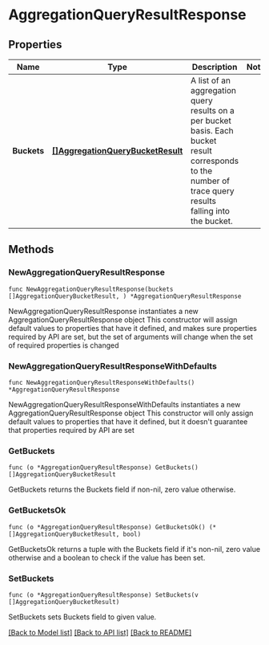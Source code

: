 # AggregationQueryResultResponse

## Properties

Name | Type | Description | Notes
------------ | ------------- | ------------- | -------------
**Buckets** | [**[]AggregationQueryBucketResult**](AggregationQueryBucketResult.md) | A list of an aggregation query results on a per bucket basis.  Each bucket result corresponds to the number of trace query results falling into the bucket. | 

## Methods

### NewAggregationQueryResultResponse

`func NewAggregationQueryResultResponse(buckets []AggregationQueryBucketResult, ) *AggregationQueryResultResponse`

NewAggregationQueryResultResponse instantiates a new AggregationQueryResultResponse object
This constructor will assign default values to properties that have it defined,
and makes sure properties required by API are set, but the set of arguments
will change when the set of required properties is changed

### NewAggregationQueryResultResponseWithDefaults

`func NewAggregationQueryResultResponseWithDefaults() *AggregationQueryResultResponse`

NewAggregationQueryResultResponseWithDefaults instantiates a new AggregationQueryResultResponse object
This constructor will only assign default values to properties that have it defined,
but it doesn't guarantee that properties required by API are set

### GetBuckets

`func (o *AggregationQueryResultResponse) GetBuckets() []AggregationQueryBucketResult`

GetBuckets returns the Buckets field if non-nil, zero value otherwise.

### GetBucketsOk

`func (o *AggregationQueryResultResponse) GetBucketsOk() (*[]AggregationQueryBucketResult, bool)`

GetBucketsOk returns a tuple with the Buckets field if it's non-nil, zero value otherwise
and a boolean to check if the value has been set.

### SetBuckets

`func (o *AggregationQueryResultResponse) SetBuckets(v []AggregationQueryBucketResult)`

SetBuckets sets Buckets field to given value.



[[Back to Model list]](../README.md#documentation-for-models) [[Back to API list]](../README.md#documentation-for-api-endpoints) [[Back to README]](../README.md)


